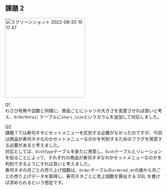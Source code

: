 ## 課題 2

<img width="256" alt="スクリーンショット 2022-08-20 10 17 47" src="https://user-images.githubusercontent.com/76472239/185723780-35f4ab7e-9042-45f1-ad68-909a65596392.png">



Q1  
わさび有無や皿数と同様に、商品ごとにシャリの大きさを変更させれば良いと考え、`OrderDetail` テーブルに`shari_size`というカラムを追加して対応しました。

Q2  
課題 1 では寿司ネタとセットメニューを区別する必要がなかったのですが、今回は商品が寿司ネタなのかセットメニューなのかを判別するためのフラグを用意する必要があると考えました。  
対応としては、`DishType`テーブルを新たに用意し、`Dish`テーブルとリレーションを貼ることによって、それぞれの商品が寿司ネタなのかセットメニューなのかを判別できるようにすれば良いと考えました。  
寿司ネタの月ごとの売り上げ個数は、`Order`テーブルの`ordered_at`の値から月ごとの売り上げデータを取得し、寿司ネタごとに売上個数を算出する SQL を書けば求められるという想定です。
